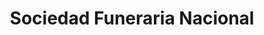 ---
title: "Sociedad Funeraria Nacional"
url: /quito/sociedad-funeraria-nacional-avenida-america/
shop: Bestattungen
---